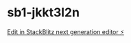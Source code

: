 # sb1-jkkt3l2n

[Edit in StackBlitz next generation editor ⚡️](https://stackblitz.com/~/github.com/MogammadShaqeelless16/sb1-jkkt3l2n)
